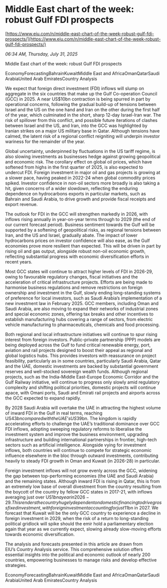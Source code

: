 # Middle East chart of the week: robust Gulf FDI prospects

[https://www.eiu.com/n/middle-east-chart-of-the-week-robust-gulf-fdi-prospects/](https://www.eiu.com/n/middle-east-chart-of-the-week-robust-gulf-fdi-prospects/)

*06:34 AM, Thursday, July 31, 2025*

Middle East chart of the week: robust Gulf FDI prospects

EconomyForecastingBahrainKuwaitMiddle East and AfricaOmanQatarSaudi ArabiaUnited Arab EmiratesCountry Analysis

We expect that foreign direct investment (FDI) inflows will slump on aggregate in the six countries that make up the Gulf Co-operation Council (GCC) in 2025. A near US$10bn contraction is being spurred in part by operational concerns, following the gradual build-up of tensions between Israel and the US on the one hand and Iran on the other during the first half of the year, which culminated in the short, sharp 12-day Israel-Iran war. The risk of spillover from this conflict, and possible future iterations of clashes between Israel and the US, and Iran, into the GCC was highlighted by Iranian strikes on a major US military base in Qatar. Although tensions have calmed, the latent risk of a regional conflict reigniting will underpin investor wariness for the remainder of the year.

Global uncertainty, underpinned by fluctuations in the US tariff regime, is also slowing investments as businesses hedge against growing geopolitical and economic risk. The corollary effect on global oil prices, which have softened from highs in the first quarter of 2025, is also expected to undercut FDI. Foreign investment in major oil and gas projects is growing at a slower pace, having peaked in 2022-24 when global commodity prices spiked. Investor confidence in non-oil sectors more broadly is also taking a hit, given concerns of a wider slowdown, reflecting the enduring dependence on hydrocarbons exports in particular markets, such as Bahrain and Saudi Arabia, to drive growth and provide fiscal receipts and export revenue.

The outlook for FDI in the GCC will strengthen markedly in 2026, with inflows rising annually in year-on-year terms through to 2029 (the end of our current forecast period). Business sentiment towards the Gulf will be supported by a softening of geopolitical risks, as regional tensions between Iran, and the US and Israel, gradually abate. The impact of lower hydrocarbons prices on investor confidence will also ease, as the Gulf economies prove more resilient than expected. This will be driven in part by rising oil and gas output, alongside robust non-oil economic growth, reflecting substantial progress with economic diversification efforts in recent years.

Most GCC states will continue to attract higher levels of FDI in 2026-29, owing to favourable regulatory changes, fiscal initiatives and the acceleration of critical infrastructure projects. Efforts are being made to harmonise business regulations and remove restrictions on foreign ownership and investment in the Gulf, slowly ending long-standing systems of preference for local investors, such as Saudi Arabia’s implementation of a new investment law in February 2025. GCC members, including Oman and Saudi Arabia, are also moving to expand their networks of industrial zones and special economic zones, offering tax breaks and other incentives to establish manufacturing hubs covering a range of sectors, from electric vehicle manufacturing to pharmaceuticals, chemicals and food processing.

Both regional and local infrastructure initiatives will continue to spur rising interest from foreign investors. Public-private partnership (PPP) models are being deployed across the Gulf to fund critical renewable energy, port, aviation and rail projects designed to boost their appeal as regional and global logistics hubs. This provides investors with reassurance on project feasibility, particularly as in some countries, particularly Saudi Arabia, Qatar and the UAE, domestic investments are backed by substantial government reserves and well-stocked sovereign wealth funds. Although regional projects, such as the India-Middle East-Europe Economic Corridor and the Gulf Railway initiative, will continue to progress only slowly amid regulatory complexity and shifting political priorities, domestic projects will continue apace, with Omani ports, Saudi and Emirati rail projects and airports across the GCC expected to expand rapidly.

By 2028 Saudi Arabia will overtake the UAE in attracting the highest volume of inward FDI in the Gulf in real terms, reaching US$43bn compared with the UAE’s US$39bn. The kingdom is rapidly accelerating efforts to challenge the UAE’s traditional dominance over GCC FDI inflows, adopting sweeping regulatory reforms to liberalise the investment system and improve the business environment, upgrading infrastructure and building international partnerships in frontier, high-tech sectors such as artificial intelligence. Alongside vying for investment inflows, both countries will continue to compete for strategic economic influence elsewhere in the bloc through outward investments, contributing heavily to steady FDI growth in Oman and Kuwait (in 2026-28) in particular.

Foreign investment inflows will not grow evenly across the GCC, widening the gap between top-performing economies (the UAE and Saudi Arabia) and the remaining states. Although inward FDI is rising in Qatar, this is from an extremely low base of overall divestment from the country resulting from the boycott of the country by fellow GCC states in 2017-21, with inflows averaging just over US$1bn a year in 2026-29. This renders the country hugely dependent on domestic financing to drive gross fixed investment, with foreign investment accounting for just 1% of the total. Kuwait has a similar ratio of foreign investment to gross fixed investment, again owing to low inflows peaking at just under US$1bn in 2027. We forecast that Kuwait will be the only GCC country to experience a decline in foreign investment in 2029, when the risk of a return to long-standing political gridlock will spike should the emir hold a parliamentary election again that year as we currently expect, slowing already slow-moving efforts towards economic diversification.

The analysis and forecasts presented in this article are drawn from EIU’s Country Analysis service. This comprehensive solution offers essential insights into the political and economic outlook of nearly 200 countries, empowering businesses to manage risks and develop effective strategies.

EconomyForecastingBahrainKuwaitMiddle East and AfricaOmanQatarSaudi ArabiaUnited Arab EmiratesCountry Analysis

